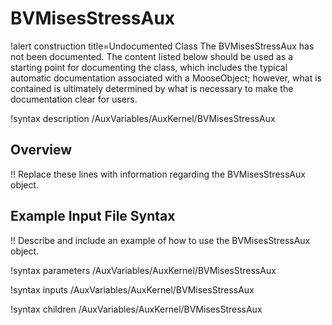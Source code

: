 # BVMisesStressAux

!alert construction title=Undocumented Class
The BVMisesStressAux has not been documented. The content listed below should be used as a starting point for
documenting the class, which includes the typical automatic documentation associated with a
MooseObject; however, what is contained is ultimately determined by what is necessary to make the
documentation clear for users.

!syntax description /AuxVariables/AuxKernel/BVMisesStressAux

## Overview

!! Replace these lines with information regarding the BVMisesStressAux object.

## Example Input File Syntax

!! Describe and include an example of how to use the BVMisesStressAux object.

!syntax parameters /AuxVariables/AuxKernel/BVMisesStressAux

!syntax inputs /AuxVariables/AuxKernel/BVMisesStressAux

!syntax children /AuxVariables/AuxKernel/BVMisesStressAux
